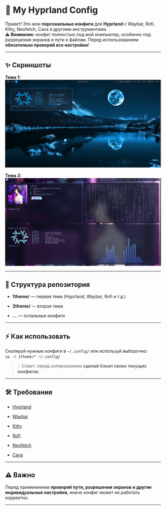 # 🌌 My Hyprland Config

Привет! Это мои **персональные конфиги** для **Hyprland** с Waybar, Rofi, Kitty, Neofetch, Cava и другими инструментами.  
⚠️ **Внимание:** конфиг полностью под мой компьютер, особенно под разрешения экранов и пути к файлам. Перед использованием **обязательно проверяй все настройки**!

---

## ✨ Скриншоты

**Тема 1:**  
![Screenshot1](Screenshot1.png)

**Тема 2:**  
![Screenshot2](Screenshot2.jpg)

---

## 📁 Структура репозитория

- **1theme/** — первая тема (Hyprland, Waybar, Rofi и т.д.)
    
- **2theme/** — вторая тема
    
- **…** — остальные конфиги
    

---

## ⚡ Как использовать

Скопируй нужные конфиги в `~/.config/` или используй выборочно:  
`cp -r 1theme/* ~/.config/`

> 💡 Совет: перед копированием **сделай бэкап своих текущих конфигов**.

---

## 🛠 Требования

- [Hyprland](https://hyprland.org)
    
- [Waybar](https://github.com/Alexays/Waybar)
    
- [Kitty](https://sw.kovidgoyal.net/kitty/)
    
- [Rofi](https://github.com/davatorium/rofi)
    
- [Neofetch](https://github.com/dylanaraps/neofetch)
    
- [Cava](https://github.com/karlstav/cava)
    

---

## ⚠ Важно

Перед применением **проверяй пути, разрешения экранов и другие индивидуальные настройки**, иначе конфиг может не работать корректно.

---


